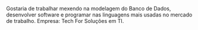 Gostaria de trabalhar mexendo na modelagem do Banco de Dados, desenvolver software e programar nas linguagens mais usadas no mercado de trabalho.
Empresa: Tech For Soluções em TI.
